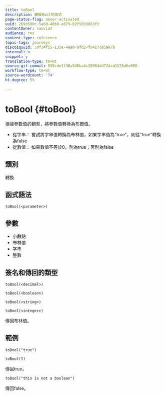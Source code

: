 ```yaml
---
title: toBool
description: 瞭解Bool的函式
page-status-flag: never-activated
uuid: 269d590c-5a6d-40b9-a879-02f5033863fc
contentOwner: sauviat
audience: rns
content-type: reference
topic-tags: journeys
discoiquuid: 5df34f55-135a-4ea8-afc2-f9427ce5ae7b
internal: n
snippet: y
translation-type: tm+mt
source-git-commit: 939cde1f30a946ba4c20984dd72dcd1526d6e608
workflow-type: tm+mt
source-wordcount: '74'
ht-degree: 5%

---
```



# toBool {#toBool}

根據參數值的類型，將參數值轉換為布爾值。

* 從字串： 嘗試將字串值轉換為布林值，如果字串值為&quot;true&quot;，則從&quot;true&quot;轉換為false
* 從數值： 如果數值不等於0，則為true；否則為false

## 類別

轉換

## 函式語法

`toBool(<parameter>)`

## 參數

* 小數點
* 布林值
* 字串
* 整數

## 簽名和傳回的類型

`toBool(<decimal>)`

`toBool(<boolean>)`

`toBool(<string>)`

`toBool(<integer>)`

傳回布林值。

## 範例

`toBool("true")`

`toBool(1)`

傳回true。

`toBool("this is not a boolean")`

傳回false。
